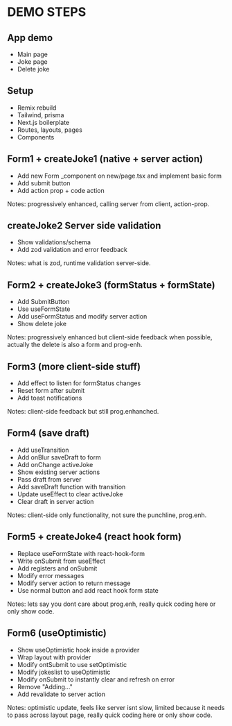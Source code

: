 # DEMO STEPS

## App demo

- Main page
- Joke page
- Delete joke

## Setup

- Remix rebuild
- Tailwind, prisma
- Next.js boilerplate
- Routes, layouts, pages
- Components

## Form1 + createJoke1 (native + server action)

- Add new Form _component on new/page.tsx and implement basic form
- Add submit button
- Add action prop + code action

Notes: progressively enhanced, calling server from client, action-prop.

## createJoke2 Server side validation

- Show validations/schema
- Add zod validation and error feedback

Notes: what is zod, runtime validation server-side.

## Form2 + createJoke3 (formStatus + formState)

- Add SubmitButton
- Use useFormState
- Add useFormStatus and modify server action
- Show delete joke

Notes: progressively enhanced but client-side feedback when possible, actually the delete is also a form and prog-enh.

## Form3 (more client-side stuff)

- Add effect to listen for formStatus changes
- Reset form after submit
- Add toast notifications

Notes: client-side feedback but still prog.enhanched.

## Form4 (save draft)

- Add useTransition
- Add onBlur saveDraft to form
- Add onChange activeJoke
- Show existing server actions
- Pass draft from server
- Add saveDraft function with transition
- Update useEffect to clear activeJoke
- Clear draft in server action

Notes: client-side only functionality, not sure the punchline, prog.enh.

## Form5 + createJoke4 (react hook form)

- Replace useFormState with react-hook-form
- Write onSubmit from useEffect
- Add registers and onSubmit
- Modify error messages
- Modify server action to return message
- Use normal button and add react hook form state

Notes: lets say you dont care about prog.enh, really quick coding here or only show code.

## Form6 (useOptimistic)

- Show useOptimistic hook inside a provider
- Wrap layout with provider
- Modify ontSubmit to use setOptimistic
- Modify jokeslist to useOptimistic
- Modify onSubmit to instantly clear and refresh on error
- Remove "Adding..."
- Add revalidate to server action

Notes: optimistic update, feels like server isnt slow, limited because it needs to pass across layout page, really quick coding here or only show code.
